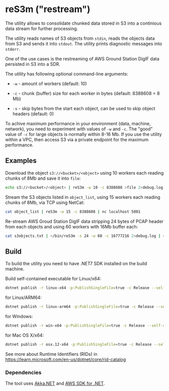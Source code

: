# reS3m ("restream")

The utility allows to consolidate chunked data stored in S3 into a continious data stream for further processing.

The utility reads names of S3 objects from `stdin`, reads the objects data from S3 and sends it into `stdout`. The utility prints diagnostic messages into `stderr`.

One of the use cases is the restreaming of AWS Ground Station DigIF data persisted in S3 into a SDR.

The utility has following optional command-line arguments:

* `-w` - amount of workers (default: 10)

* `-c` - chunk (buffer) size for each worker in bytes (default: 8388608 = 8 Mb)

* `-s` - skip bytes from the start each object, can be used to skip object headers (default: 0)

To achive maximum performance in your environment (data, machine, network), you need to experiment with values of `-w` and `-c`. The "good" value of `-c` for large objects is normally within 8-16 Mb. If you use the utility within a VPC, then access S3 via a private endpoint for the maximum performance.

## Examples

Download the object `s3://<bucket>/<object>` using 10 workers each reading chunks of 8Mb and save it into `file`:

```bash
echo s3://<bucket>/<object> | reS3m -w 10 -c 8388608 >file 2>debug.log
```

Stream the S3 objects listed in `object_list`, using 15 workers each reading chunks of 8Mb, via TCP using NetCat:

```bash
cat object_list | reS3m -w 15 -c 8388608 | nc localhost 5001 
```

Re-stream AWS Groud Station DigIF data stripping 24 bytes of PCAP header from each objects and using 60 workers with 16Mb buffer each:

```bash
cat s3objects.txt | ~/bin/reS3m -s 24 -w 60 -c 16777216 2>debug.log | <further processing>
```

## Build

To build the utility you need to have .NET7 SDK installed on the build machine.

Build self-contained executable for Linux/x64:

```bash
dotnet publish -r linux-x64 -p:PublishSingleFile=true -c Release --self-contained true
```

for Linux/ARM64:

```bash
dotnet publish -r linux-arm64 -p:PublishSingleFile=true -c Release --self-contained true
```

for Windows:

```bash
dotnet publish -r win-x64 -p:PublishSingleFile=true -c Release --self-contained true
```

for Mac OS X/x64:

```bash
dotnet publish -r osx.12-x64 -p:PublishSingleFile=true -c Release --self-contained true
```

See more about Runtime Identifiers (RIDs) in <https://learn.microsoft.com/en-us/dotnet/core/rid-catalog>

### Dependencies

The tool uses [Akka.NET](https://getakka.net/) and [AWS SDK for .NET](https://aws.amazon.com/sdk-for-net/).
